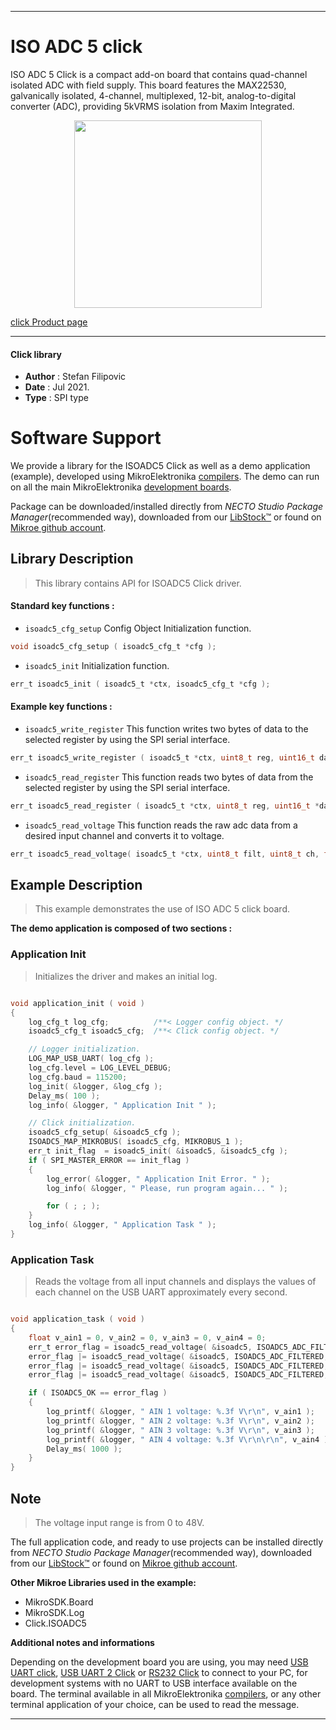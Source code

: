 
---
# ISO ADC 5 click

ISO ADC 5 Click is a compact add-on board that contains quad-channel isolated ADC with field supply. This board features the MAX22530, galvanically isolated, 4-channel, multiplexed, 12-bit, analog-to-digital converter (ADC), providing 5kVRMS isolation from Maxim Integrated.

<p align="center">
  <img src="https://download.mikroe.com/images/click_for_ide/isoadc5_click.png" height=300px>
</p>

[click Product page](https://www.mikroe.com/iso-adc-5-click)

---


#### Click library

- **Author**        : Stefan Filipovic
- **Date**          : Jul 2021.
- **Type**          : SPI type


# Software Support

We provide a library for the ISOADC5 Click
as well as a demo application (example), developed using MikroElektronika
[compilers](https://www.mikroe.com/necto-studio).
The demo can run on all the main MikroElektronika [development boards](https://www.mikroe.com/development-boards).

Package can be downloaded/installed directly from *NECTO Studio Package Manager*(recommended way), downloaded from our [LibStock&trade;](https://libstock.mikroe.com) or found on [Mikroe github account](https://github.com/MikroElektronika/mikrosdk_click_v2/tree/master/clicks).

## Library Description

> This library contains API for ISOADC5 Click driver.

#### Standard key functions :

- `isoadc5_cfg_setup` Config Object Initialization function.
```c
void isoadc5_cfg_setup ( isoadc5_cfg_t *cfg );
```

- `isoadc5_init` Initialization function.
```c
err_t isoadc5_init ( isoadc5_t *ctx, isoadc5_cfg_t *cfg );
```

#### Example key functions :

- `isoadc5_write_register` This function writes two bytes of data to the selected register by using the SPI serial interface.
```c
err_t isoadc5_write_register ( isoadc5_t *ctx, uint8_t reg, uint16_t data_in );
```

- `isoadc5_read_register` This function reads two bytes of data from the selected register by using the SPI serial interface.
```c
err_t isoadc5_read_register ( isoadc5_t *ctx, uint8_t reg, uint16_t *data_out );
```

- `isoadc5_read_voltage` This function reads the raw adc data from a desired input channel and converts it to voltage.
```c
err_t isoadc5_read_voltage( isoadc5_t *ctx, uint8_t filt, uint8_t ch, float *volt );
```

## Example Description

> This example demonstrates the use of ISO ADC 5 click board.

**The demo application is composed of two sections :**

### Application Init

> Initializes the driver and makes an initial log.

```c

void application_init ( void )
{
    log_cfg_t log_cfg;          /**< Logger config object. */
    isoadc5_cfg_t isoadc5_cfg;  /**< Click config object. */

    // Logger initialization.
    LOG_MAP_USB_UART( log_cfg );
    log_cfg.level = LOG_LEVEL_DEBUG;
    log_cfg.baud = 115200;
    log_init( &logger, &log_cfg );
    Delay_ms( 100 );
    log_info( &logger, " Application Init " );

    // Click initialization.
    isoadc5_cfg_setup( &isoadc5_cfg );
    ISOADC5_MAP_MIKROBUS( isoadc5_cfg, MIKROBUS_1 );
    err_t init_flag  = isoadc5_init( &isoadc5, &isoadc5_cfg );
    if ( SPI_MASTER_ERROR == init_flag ) 
    {
        log_error( &logger, " Application Init Error. " );
        log_info( &logger, " Please, run program again... " );

        for ( ; ; );
    }
    log_info( &logger, " Application Task " );
}

```

### Application Task

> Reads the voltage from all input channels and displays the values of each channel on the USB UART approximately every second.

```c

void application_task ( void )
{
    float v_ain1 = 0, v_ain2 = 0, v_ain3 = 0, v_ain4 = 0;
    err_t error_flag = isoadc5_read_voltage( &isoadc5, ISOADC5_ADC_FILTERED, ISOADC5_ADC_CHANNEL_1, &v_ain1 );
    error_flag |= isoadc5_read_voltage( &isoadc5, ISOADC5_ADC_FILTERED, ISOADC5_ADC_CHANNEL_2, &v_ain2 );
    error_flag |= isoadc5_read_voltage( &isoadc5, ISOADC5_ADC_FILTERED, ISOADC5_ADC_CHANNEL_3, &v_ain3 );
    error_flag |= isoadc5_read_voltage( &isoadc5, ISOADC5_ADC_FILTERED, ISOADC5_ADC_CHANNEL_4, &v_ain4 );

    if ( ISOADC5_OK == error_flag )
    {
        log_printf( &logger, " AIN 1 voltage: %.3f V\r\n", v_ain1 );
        log_printf( &logger, " AIN 2 voltage: %.3f V\r\n", v_ain2 );
        log_printf( &logger, " AIN 3 voltage: %.3f V\r\n", v_ain3 );
        log_printf( &logger, " AIN 4 voltage: %.3f V\r\n\r\n", v_ain4 );
        Delay_ms( 1000 );
    }
}

```

## Note

> The voltage input range is from 0 to 48V.

The full application code, and ready to use projects can be installed directly from *NECTO Studio Package Manager*(recommended way), downloaded from our [LibStock&trade;](https://libstock.mikroe.com) or found on [Mikroe github account](https://github.com/MikroElektronika/mikrosdk_click_v2/tree/master/clicks).

**Other Mikroe Libraries used in the example:**

- MikroSDK.Board
- MikroSDK.Log
- Click.ISOADC5

**Additional notes and informations**

Depending on the development board you are using, you may need
[USB UART click](http://shop.mikroe.com/usb-uart-click),
[USB UART 2 Click](http://shop.mikroe.com/usb-uart-2-click) or
[RS232 Click](http://shop.mikroe.com/rs232-click) to connect to your PC, for
development systems with no UART to USB interface available on the board. The
terminal available in all MikroElektronika
[compilers](http://shop.mikroe.com/compilers), or any other terminal application
of your choice, can be used to read the message.

---
